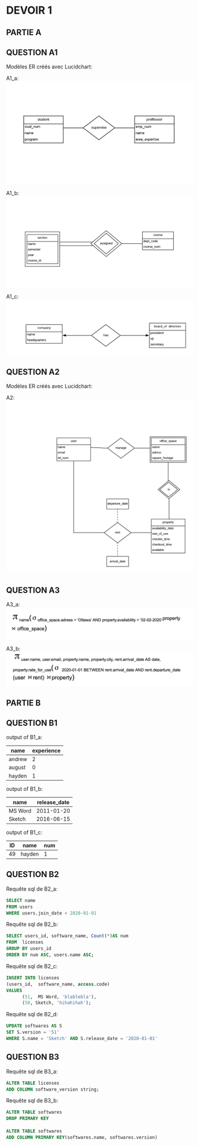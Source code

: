 # DEVOIR  1


## PARTIE A

## QUESTION A1

Modèles ER créés avec Lucidchart:

A1_a:
![A1_a](documents/A1_a.png)

A1_b:
![A1_b](documents/A1_b.png)

A1_c:
![A1_c](documents/A1_c.png)

## QUESTION A2

Modèles ER créés avec Lucidchart:

A2:
![A2](documents/A2.png)

## QUESTION A3

A3_a:
![A3_a](documents/A3_a.png)

A3_b:
![A3_b](documents/A3_b.png)

## PARTIE B

## QUESTION B1

output of B1_a:

| name | experience |
| --- | --- |
|andrew | 2 |
| august | 0 |
| hayden | 1 |

output of B1_b:

| name | release_date|
| --- | --- |
| MS Word | 2011-01-20 |
| Sketch | 2016-06-15 |

output of B1_c:

| ID | name | num |
| --- | --- | --- |
| 49 | hayden | 1 |

## QUESTION B2

Requête sql de B2_a:

```sql
SELECT name
FROM users
WHERE users.join_date < 2020-01-01

```

Requête sql de B2_b:

```sql
SELECT users_id, software_name, Count(*)AS num
FROM  licenses
GROUP BY users_id
ORDER BY num ASC, users.name ASC;

```
Requête sql de B2_c:

```sql
INSERT INTO licenses
(users_id,  software_name, access.code)
VALUES
      (51,  MS Word, 'blablebla'),
      (50, Sketch, 'hihahihah');
```

Requête sql de B2_d:

```sql
UPDATE softwares AS S
SET S.version = '51'
WHERE S.name = 'Sketch' AND S.release_date = '2020-01-01'
```
## QUESTION B3

Requête sql de B3_a:

```sql
ALTER TABLE licenses
ADD COLUMN software_version string;
```

Requête sql de B3_b:

```sql
ALTER TABLE softwares
DROP PRIMARY KEY

ALTER TABLE softwares
ADD COLUMN PRIMARY KEY(softwares.name, softwares.version)
```

